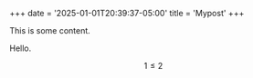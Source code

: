+++
date = '2025-01-01T20:39:37-05:00'
title = 'Mypost'
+++

This is some content.

Hello.

$$
1 \leq 2
$$
